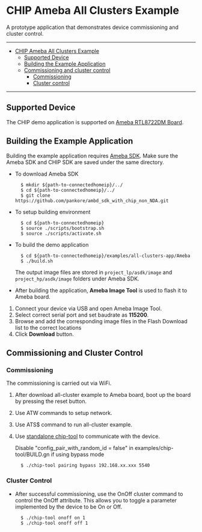 # CHIP Ameba All Clusters Example

A prototype application that demonstrates device commissioning and cluster
control.

---

-   [CHIP Ameba All Clusters Example](#chip-ameba-all-clusters-example)
    -   [Supported Device](#supported-device)
    -   [Building the Example Application](#building-the-example-application)
    -   [Commissioning and cluster control](#commissioning-and-cluster-control)
        -   [Commissioning](#commissioning)
        -   [Cluster control](#cluster-control)

---

## Supported Device

The CHIP demo application is supported on
[Ameba RTL8722DM Board](https://www.amebaiot.com/en/amebad).


## Building the Example Application

Building the example application requires
[Ameba SDK](https://github.com/pankore/ambd_sdk_with_chip_non_NDA). Make sure
the Ameba SDK and CHIP SDK are saved under the same directory.

-   To download Ameba SDK

          $ mkdir ${path-to-connectedhomeip}/../
          $ cd ${path-to-connectedhomeip}/../
          $ git clone https://github.com/pankore/ambd_sdk_with_chip_non_NDA.git

-   To setup building environment

          $ cd ${path-to-connectedhomeip}
          $ source ./scripts/bootstrap.sh
          $ source ./scripts/activate.sh

-   To build the demo application

          $ cd ${path-to-connectedhomeip}/examples/all-clusters-app/Ameba
          $ ./build.sh

    The output image files are stored in `project_lp/asdk/image` and
    `project_hp/asdk/image` folders under Ameba SDK.

-   After building the application, **Ameba Image Tool** is used to flash it to
    Ameba board.

1.  Connect your device via USB and open Ameba Image Tool.
2.  Select correct serial port and set baudrate as **115200**.
3.  Browse and add the corresponding image files in the Flash Download list to
    the correct locations
4.  Click **Download** button.

## Commissioning and Cluster Control

### Commissioning

The commissioning is carried out via WiFi.

1.  After download all-cluster example to Ameba board, boot up the board by
    pressing the reset button.
2.  Use ATW commands to setup network.
3.  Use ATS\$ command to run all-cluster example.
4.  Use
    [standalone chip-tool](https://github.com/project-chip/connectedhomeip/tree/master/examples/chip-tool)
    to communicate with the device.

    Disable "config_pair_with_random_id = false" in examples/chip-tool/BUILD.gn
    if using bypass mode

          $ ./chip-tool pairing bypass 192.168.xx.xxx 5540

### Cluster Control

-   After successful commissioning, use the OnOff cluster command to control the
    OnOff attribute. This allows you to toggle a parameter implemented by the
    device to be On or Off.

          $ ./chip-tool onoff on 1
          $ ./chip-tool onoff off 1
